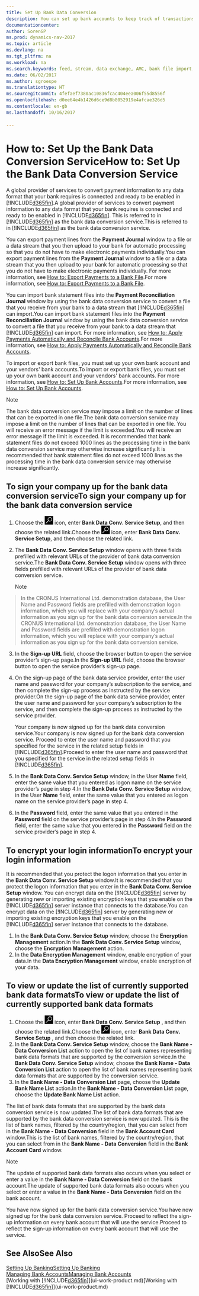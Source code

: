 ```yaml
---
title: Set Up Bank Data Conversion
description: You can set up bank accounts to keep track of transactions and import or export bank feeds.
documentationcenter: 
author: SorenGP
ms.prod: dynamics-nav-2017
ms.topic: article
ms.devlang: na
ms.tgt_pltfrm: na
ms.workload: na
ms.search.keywords: feed, stream, data exchange, AMC, bank file import, bank file export, re-export, bank transfer, AMC, bank data conversion service, funds transfer
ms.date: 06/02/2017
ms.author: sgroespe
ms.translationtype: HT
ms.sourcegitcommit: 4fefaef7380ac10836fcac404eea006f55d8556f
ms.openlocfilehash: d0ee64e4b1426d6ce9d8b8052919e4afcae326d5
ms.contentlocale: en-gb
ms.lasthandoff: 10/16/2017

---
```

# <a name="how-to-set-up-the-bank-data-conversion-service"></a><span data-ttu-id="ef582-103">How to: Set Up the Bank Data Conversion Service</span><span class="sxs-lookup"><span data-stu-id="ef582-103">How to: Set Up the Bank Data Conversion Service</span></span>
<span data-ttu-id="ef582-104">A global provider of services to convert payment information to any data format that your bank requires is connected and ready to be enabled in [!INCLUDE[d365fin](includes/d365fin_md.md)].</span><span class="sxs-lookup"><span data-stu-id="ef582-104">A global provider of services to convert payment information to any data format that your bank requires is connected and ready to be enabled in [!INCLUDE[d365fin](includes/d365fin_md.md)].</span></span> <span data-ttu-id="ef582-105">This is referred to in [!INCLUDE[d365fin](includes/d365fin_md.md)] as the bank data conversion service.</span><span class="sxs-lookup"><span data-stu-id="ef582-105">This is referred to in [!INCLUDE[d365fin](includes/d365fin_md.md)] as the bank data conversion service.</span></span>

<span data-ttu-id="ef582-106">You can export payment lines from the **Payment Journal** window to a file or a data stream that you then upload to your bank for automatic processing so that you do not have to make electronic payments individually.</span><span class="sxs-lookup"><span data-stu-id="ef582-106">You can export payment lines from the **Payment Journal** window to a file or a data stream that you then upload to your bank for automatic processing so that you do not have to make electronic payments individually.</span></span> <span data-ttu-id="ef582-107">For more information, see [How to: Export Payments to a Bank File](payables-how-export-payments-bank-file.md).</span><span class="sxs-lookup"><span data-stu-id="ef582-107">For more information, see [How to: Export Payments to a Bank File](payables-how-export-payments-bank-file.md).</span></span>

<span data-ttu-id="ef582-108">You can import bank statement files into the **Payment Reconciliation Journal** window by using the bank data conversion service to convert a file that you receive from your bank to a data stream that [!INCLUDE[d365fin](includes/d365fin_md.md)] can import.</span><span class="sxs-lookup"><span data-stu-id="ef582-108">You can import bank statement files into the **Payment Reconciliation Journal** window by using the bank data conversion service to convert a file that you receive from your bank to a data stream that [!INCLUDE[d365fin](includes/d365fin_md.md)] can import.</span></span> <span data-ttu-id="ef582-109">For more information, see [How to: Apply Payments Automatically and Reconcile Bank Accounts](receivables-apply-payments-auto-reconcile-bank-accounts.md).</span><span class="sxs-lookup"><span data-stu-id="ef582-109">For more information, see [How to: Apply Payments Automatically and Reconcile Bank Accounts](receivables-apply-payments-auto-reconcile-bank-accounts.md).</span></span>

<span data-ttu-id="ef582-110">To import or export bank files, you must set up your own bank account and your vendors' bank accounts.</span><span class="sxs-lookup"><span data-stu-id="ef582-110">To import or export bank files, you must set up your own bank account and your vendors' bank accounts.</span></span> <span data-ttu-id="ef582-111">For more information, see [How to: Set Up Bank Accounts](bank-how-setup-bank-accounts.md).</span><span class="sxs-lookup"><span data-stu-id="ef582-111">For more information, see [How to: Set Up Bank Accounts](bank-how-setup-bank-accounts.md).</span></span>

> [!NOTE]  
>   <span data-ttu-id="ef582-112">The bank data conversion service may impose a limit on the number of lines that can be exported in one file.</span><span class="sxs-lookup"><span data-stu-id="ef582-112">The bank data conversion service may impose a limit on the number of lines that can be exported in one file.</span></span> <span data-ttu-id="ef582-113">You will receive an error message if the limit is exceeded.</span><span class="sxs-lookup"><span data-stu-id="ef582-113">You will receive an error message if the limit is exceeded.</span></span> <span data-ttu-id="ef582-114">It is recommended that bank statement files do not exceed 1000 lines as the processing time in the bank data conversion service may otherwise increase significantly.</span><span class="sxs-lookup"><span data-stu-id="ef582-114">It is recommended that bank statement files do not exceed 1000 lines as the processing time in the bank data conversion service may otherwise increase significantly.</span></span>

## <a name="to-sign-your-company-up-for-the-bank-data-conversion-service"></a><span data-ttu-id="ef582-115">To sign your company up for the bank data conversion service</span><span class="sxs-lookup"><span data-stu-id="ef582-115">To sign your company up for the bank data conversion service</span></span>
1. <span data-ttu-id="ef582-116">Choose the ![Search for Page or Report](media/ui-search/search_small.png "Search for Page or Report icon") icon, enter **Bank Data Conv. Service Setup**, and then choose the related link.</span><span class="sxs-lookup"><span data-stu-id="ef582-116">Choose the ![Search for Page or Report](media/ui-search/search_small.png "Search for Page or Report icon") icon, enter **Bank Data Conv. Service Setup**, and then choose the related link.</span></span>  
2. <span data-ttu-id="ef582-117">The **Bank Data Conv. Service Setup** window opens with three fields prefilled with relevant URLs of the provider of bank data conversion service.</span><span class="sxs-lookup"><span data-stu-id="ef582-117">The **Bank Data Conv. Service Setup** window opens with three fields prefilled with relevant URLs of the provider of bank data conversion service.</span></span>

    > [!NOTE]  
>   <span data-ttu-id="ef582-118">In the CRONUS International Ltd. demonstration database, the User Name and Password fields are prefilled with demonstration logon information, which you will replace with your company’s actual information as you sign up for the bank data conversion service.</span><span class="sxs-lookup"><span data-stu-id="ef582-118">In the CRONUS International Ltd. demonstration database, the User Name and Password fields are prefilled with demonstration logon information, which you will replace with your company’s actual information as you sign up for the bank data conversion service.</span></span>
3. <span data-ttu-id="ef582-119">In the **Sign-up URL** field, choose the browser button to open the service provider’s sign-up page.</span><span class="sxs-lookup"><span data-stu-id="ef582-119">In the **Sign-up URL** field, choose the browser button to open the service provider’s sign-up page.</span></span>  
4. <span data-ttu-id="ef582-120">On the sign-up page of the bank data service provider, enter the user name and password for your company’s subscription to the service, and then complete the sign-up process as instructed by the service provider.</span><span class="sxs-lookup"><span data-stu-id="ef582-120">On the sign-up page of the bank data service provider, enter the user name and password for your company’s subscription to the service, and then complete the sign-up process as instructed by the service provider.</span></span>

    <span data-ttu-id="ef582-121">Your company is now signed up for the bank data conversion service.</span><span class="sxs-lookup"><span data-stu-id="ef582-121">Your company is now signed up for the bank data conversion service.</span></span> <span data-ttu-id="ef582-122">Proceed to enter the user name and password that you specified for the service in the related setup fields in [!INCLUDE[d365fin](includes/d365fin_md.md)].</span><span class="sxs-lookup"><span data-stu-id="ef582-122">Proceed to enter the user name and password that you specified for the service in the related setup fields in [!INCLUDE[d365fin](includes/d365fin_md.md)].</span></span>
5. <span data-ttu-id="ef582-123">In the **Bank Data Conv. Service Setup** window, in the User **Name** field, enter the same value that you entered as logon name on the service provider’s page in step 4.</span><span class="sxs-lookup"><span data-stu-id="ef582-123">In the **Bank Data Conv. Service Setup** window, in the User **Name** field, enter the same value that you entered as logon name on the service provider’s page in step 4.</span></span>
6. <span data-ttu-id="ef582-124">In the **Password** field, enter the same value that you entered in the **Password** field on the service provider’s page in step 4.</span><span class="sxs-lookup"><span data-stu-id="ef582-124">In the **Password** field, enter the same value that you entered in the **Password** field on the service provider’s page in step 4.</span></span>

## <a name="to-encrypt-your-login-information"></a><span data-ttu-id="ef582-125">To encrypt your login information</span><span class="sxs-lookup"><span data-stu-id="ef582-125">To encrypt your login information</span></span>
<span data-ttu-id="ef582-126">It is recommended that you protect the logon information that you enter in the **Bank Data Conv. Service Setup** window.</span><span class="sxs-lookup"><span data-stu-id="ef582-126">It is recommended that you protect the logon information that you enter in the **Bank Data Conv. Service Setup** window.</span></span> <span data-ttu-id="ef582-127">You can encrypt data on the [!INCLUDE[d365fin](includes/d365fin_md.md)] server by generating new or importing existing encryption keys that you enable on the [!INCLUDE[d365fin](includes/d365fin_md.md)] server instance that connects to the database.</span><span class="sxs-lookup"><span data-stu-id="ef582-127">You can encrypt data on the [!INCLUDE[d365fin](includes/d365fin_md.md)] server by generating new or importing existing encryption keys that you enable on the [!INCLUDE[d365fin](includes/d365fin_md.md)] server instance that connects to the database.</span></span>

1. <span data-ttu-id="ef582-128">In the **Bank Data Conv. Service Setup** window, choose the **Encryption Management** action.</span><span class="sxs-lookup"><span data-stu-id="ef582-128">In the **Bank Data Conv. Service Setup** window, choose the **Encryption Management** action.</span></span>
2. <span data-ttu-id="ef582-129">In the **Data Encryption Management** window, enable encryption of your data.</span><span class="sxs-lookup"><span data-stu-id="ef582-129">In the **Data Encryption Management** window, enable encryption of your data.</span></span>

## <a name="to-view-or-update-the-list-of-currently-supported-bank-data-formats"></a><span data-ttu-id="ef582-130">To view or update the list of currently supported bank data formats</span><span class="sxs-lookup"><span data-stu-id="ef582-130">To view or update the list of currently supported bank data formats</span></span>
1. <span data-ttu-id="ef582-131">Choose the ![Search for Page or Report](media/ui-search/search_small.png "Search for Page or Report icon") icon, enter **Bank Data Conv. Service Setup** , and then choose the related link.</span><span class="sxs-lookup"><span data-stu-id="ef582-131">Choose the ![Search for Page or Report](media/ui-search/search_small.png "Search for Page or Report icon") icon, enter **Bank Data Conv. Service Setup** , and then choose the related link.</span></span>
2. <span data-ttu-id="ef582-132">In the **Bank Data Conv. Service Setup** window, choose the **Bank Name - Data Conversion List** action to open the list of bank names representing bank data formats that are supported by the conversion service.</span><span class="sxs-lookup"><span data-stu-id="ef582-132">In the **Bank Data Conv. Service Setup** window, choose the **Bank Name - Data Conversion List** action to open the list of bank names representing bank data formats that are supported by the conversion service.</span></span>
3. <span data-ttu-id="ef582-133">In the **Bank Name - Data Conversion List** page, choose the **Update Bank Name List** action.</span><span class="sxs-lookup"><span data-stu-id="ef582-133">In the **Bank Name - Data Conversion List** page, choose the **Update Bank Name List** action.</span></span>

<span data-ttu-id="ef582-134">The list of bank data formats that are supported by the bank data conversion service is now updated.</span><span class="sxs-lookup"><span data-stu-id="ef582-134">The list of bank data formats that are supported by the bank data conversion service is now updated.</span></span> <span data-ttu-id="ef582-135">This is the list of bank names, filtered by the country/region, that you can select from in the **Bank Name - Data Conversion** field in the **Bank Account Card** window.</span><span class="sxs-lookup"><span data-stu-id="ef582-135">This is the list of bank names, filtered by the country/region, that you can select from in the **Bank Name - Data Conversion** field in the **Bank Account Card** window.</span></span>

> [!NOTE]  
>   <span data-ttu-id="ef582-136">The update of supported bank data formats also occurs when you select or enter a value in the **Bank Name - Data Conversion** field on the bank account.</span><span class="sxs-lookup"><span data-stu-id="ef582-136">The update of supported bank data formats also occurs when you select or enter a value in the **Bank Name - Data Conversion** field on the bank account.</span></span>

<span data-ttu-id="ef582-137">You have now signed up for the bank data conversion service.</span><span class="sxs-lookup"><span data-stu-id="ef582-137">You have now signed up for the bank data conversion service.</span></span> <span data-ttu-id="ef582-138">Proceed to reflect the sign-up information on every bank account that will use the service.</span><span class="sxs-lookup"><span data-stu-id="ef582-138">Proceed to reflect the sign-up information on every bank account that will use the service.</span></span>

## <a name="see-also"></a><span data-ttu-id="ef582-139">See Also</span><span class="sxs-lookup"><span data-stu-id="ef582-139">See Also</span></span>
[<span data-ttu-id="ef582-140">Setting Up Banking</span><span class="sxs-lookup"><span data-stu-id="ef582-140">Setting Up Banking</span></span>](bank-setup-banking.md)  
[<span data-ttu-id="ef582-141">Managing Bank Accounts</span><span class="sxs-lookup"><span data-stu-id="ef582-141">Managing Bank Accounts</span></span>](bank-manage-bank-accounts.md)  
<span data-ttu-id="ef582-142">[Working with [!INCLUDE[d365fin](includes/d365fin_md.md)]](ui-work-product.md)</span><span class="sxs-lookup"><span data-stu-id="ef582-142">[Working with [!INCLUDE[d365fin](includes/d365fin_md.md)]](ui-work-product.md)</span></span>

